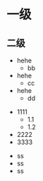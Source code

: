 # 一级
## 二级
* hehe
  * bb
* hehe
  + cc
* hehe
  - dd
+ 1111
  - 1.1
  - 1.2
+ 2222
+ 3333
- ss
- ss
- ss